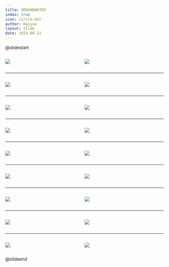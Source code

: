 ```yaml
---
title: GROUNDWATER
index: true
icon: circle-dot
author: Haiyue
layout: Slide
date: 2024-09-22
---
```

 
@slidestart

<div style="display:flex">
<div style="flex:1">

![](https://raw.githubusercontent.com/yclord/reading/refs/heads/master/english/Level-V/GROUNDWATER/001.webp)
</div>
<div style="flex:1">

![](https://raw.githubusercontent.com/yclord/reading/refs/heads/master/english/Level-V/GROUNDWATER/002.webp)
</div>
</div>

---

<div style="display:flex">
<div style="flex:1">

![](https://raw.githubusercontent.com/yclord/reading/refs/heads/master/english/Level-V/GROUNDWATER/003.webp)
</div>
<div style="flex:1">

![](https://raw.githubusercontent.com/yclord/reading/refs/heads/master/english/Level-V/GROUNDWATER/004.webp)
</div>
</div>

---

<div style="display:flex">
<div style="flex:1">

![](https://raw.githubusercontent.com/yclord/reading/refs/heads/master/english/Level-V/GROUNDWATER/005.webp)
</div>
<div style="flex:1">

![](https://raw.githubusercontent.com/yclord/reading/refs/heads/master/english/Level-V/GROUNDWATER/006.webp)
</div>
</div>

---

<div style="display:flex">
<div style="flex:1">

![](https://raw.githubusercontent.com/yclord/reading/refs/heads/master/english/Level-V/GROUNDWATER/007.webp)
</div>
<div style="flex:1">

![](https://raw.githubusercontent.com/yclord/reading/refs/heads/master/english/Level-V/GROUNDWATER/008.webp)
</div>
</div>

---

<div style="display:flex">
<div style="flex:1">

![](https://raw.githubusercontent.com/yclord/reading/refs/heads/master/english/Level-V/GROUNDWATER/009.webp)
</div>
<div style="flex:1">

![](https://raw.githubusercontent.com/yclord/reading/refs/heads/master/english/Level-V/GROUNDWATER/010.webp)
</div>
</div>

---

<div style="display:flex">
<div style="flex:1">

![](https://raw.githubusercontent.com/yclord/reading/refs/heads/master/english/Level-V/GROUNDWATER/011.webp)
</div>
<div style="flex:1">

![](https://raw.githubusercontent.com/yclord/reading/refs/heads/master/english/Level-V/GROUNDWATER/012.webp)
</div>
</div>

---

<div style="display:flex">
<div style="flex:1">

![](https://raw.githubusercontent.com/yclord/reading/refs/heads/master/english/Level-V/GROUNDWATER/013.webp)
</div>
<div style="flex:1">

![](https://raw.githubusercontent.com/yclord/reading/refs/heads/master/english/Level-V/GROUNDWATER/014.webp)
</div>
</div>

---

<div style="display:flex">
<div style="flex:1">

![](https://raw.githubusercontent.com/yclord/reading/refs/heads/master/english/Level-V/GROUNDWATER/015.webp)
</div>
<div style="flex:1">

![](https://raw.githubusercontent.com/yclord/reading/refs/heads/master/english/Level-V/GROUNDWATER/016.webp)
</div>
</div>

---

<div style="display:flex">
<div style="flex:1">

![](https://raw.githubusercontent.com/yclord/reading/refs/heads/master/english/Level-V/GROUNDWATER/017.webp)
</div>
<div style="flex:1">

![](https://raw.githubusercontent.com/yclord/reading/refs/heads/master/english/Level-V/GROUNDWATER/018.webp)
</div>
</div>

@slideend